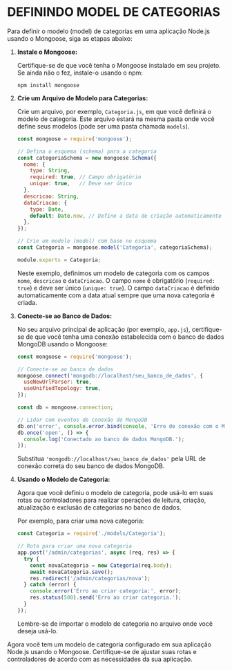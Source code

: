 # DEFININDO MODEL DE CATEGORIAS
Para definir o modelo (model) de categorias em uma aplicação Node.js usando o Mongoose, siga as etapas abaixo:

1. **Instale o Mongoose:**

   Certifique-se de que você tenha o Mongoose instalado em seu projeto. Se ainda não o fez, instale-o usando o npm:

   ```
   npm install mongoose
   ```

2. **Crie um Arquivo de Modelo para Categorias:**

   Crie um arquivo, por exemplo, `Categoria.js`, em que você definirá o modelo de categoria. Este arquivo estará na mesma pasta onde você define seus modelos (pode ser uma pasta chamada `models`).

   ```javascript
   const mongoose = require('mongoose');

   // Defina o esquema (schema) para a categoria
   const categoriaSchema = new mongoose.Schema({
     nome: {
       type: String,
       required: true, // Campo obrigatório
       unique: true,   // Deve ser único
     },
     descricao: String,
     dataCriacao: {
       type: Date,
       default: Date.now, // Define a data de criação automaticamente
     },
   });

   // Crie um modelo (model) com base no esquema
   const Categoria = mongoose.model('Categoria', categoriaSchema);

   module.exports = Categoria;
   ```

   Neste exemplo, definimos um modelo de categoria com os campos `nome`, `descricao` e `dataCriacao`. O campo `nome` é obrigatório (`required: true`) e deve ser único (`unique: true`). O campo `dataCriacao` é definido automaticamente com a data atual sempre que uma nova categoria é criada.

3. **Conecte-se ao Banco de Dados:**

   No seu arquivo principal de aplicação (por exemplo, `app.js`), certifique-se de que você tenha uma conexão estabelecida com o banco de dados MongoDB usando o Mongoose:

   ```javascript
   const mongoose = require('mongoose');

   // Conecte-se ao banco de dados
   mongoose.connect('mongodb://localhost/seu_banco_de_dados', {
     useNewUrlParser: true,
     useUnifiedTopology: true,
   });

   const db = mongoose.connection;

   // Lidar com eventos de conexão do MongoDB
   db.on('error', console.error.bind(console, 'Erro de conexão com o MongoDB:'));
   db.once('open', () => {
     console.log('Conectado ao banco de dados MongoDB.');
   });
   ```

   Substitua `'mongodb://localhost/seu_banco_de_dados'` pela URL de conexão correta do seu banco de dados MongoDB.

4. **Usando o Modelo de Categoria:**

   Agora que você definiu o modelo de categoria, pode usá-lo em suas rotas ou controladores para realizar operações de leitura, criação, atualização e exclusão de categorias no banco de dados.

   Por exemplo, para criar uma nova categoria:

   ```javascript
   const Categoria = require('./models/Categoria');

   // Rota para criar uma nova categoria
   app.post('/admin/categorias', async (req, res) => {
     try {
       const novaCategoria = new Categoria(req.body);
       await novaCategoria.save();
       res.redirect('/admin/categorias/nova');
     } catch (error) {
       console.error('Erro ao criar categoria:', error);
       res.status(500).send('Erro ao criar categoria.');
     }
   });
   ```

   Lembre-se de importar o modelo de categoria no arquivo onde você deseja usá-lo.

Agora você tem um modelo de categoria configurado em sua aplicação Node.js usando o Mongoose. Certifique-se de ajustar suas rotas e controladores de acordo com as necessidades da sua aplicação.